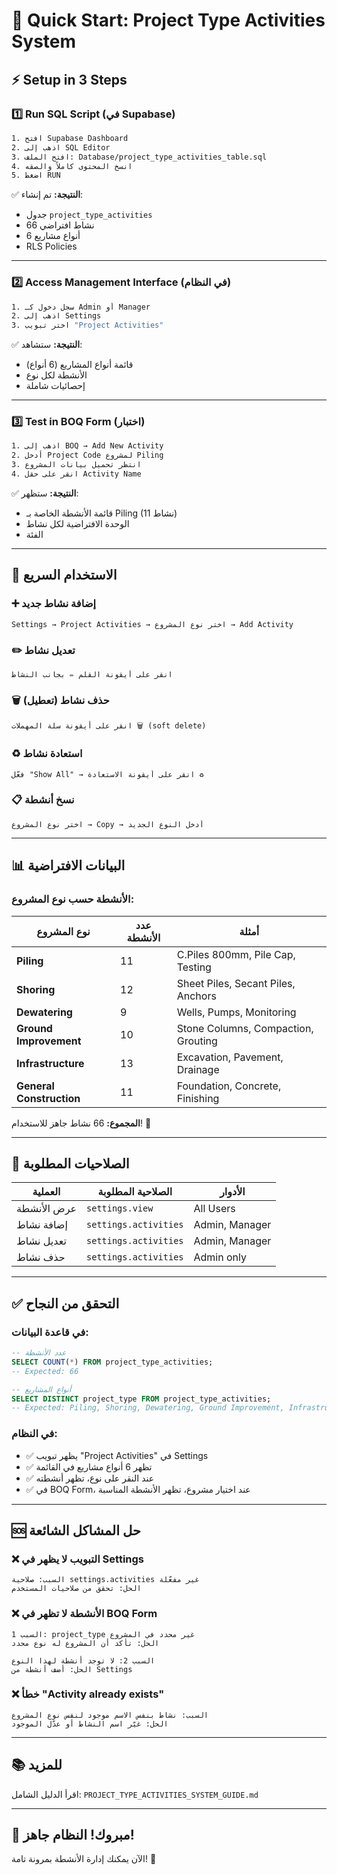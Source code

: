# 🚀 Quick Start: Project Type Activities System

## ⚡ Setup in 3 Steps

### 1️⃣ **Run SQL Script** (في Supabase)
```bash
1. افتح Supabase Dashboard
2. اذهب إلى SQL Editor
3. افتح الملف: Database/project_type_activities_table.sql
4. انسخ المحتوى كاملاً والصقه
5. اضغط RUN
```

✅ **النتيجة:** تم إنشاء:
- جدول `project_type_activities`
- 66 نشاط افتراضي
- 6 أنواع مشاريع
- RLS Policies

---

### 2️⃣ **Access Management Interface** (في النظام)
```bash
1. سجل دخول كـ Admin أو Manager
2. اذهب إلى Settings
3. اختر تبويب "Project Activities"
```

✅ **النتيجة:** ستشاهد:
- قائمة أنواع المشاريع (6 أنواع)
- الأنشطة لكل نوع
- إحصائيات شاملة

---

### 3️⃣ **Test in BOQ Form** (اختبار)
```bash
1. اذهب إلى BOQ → Add New Activity
2. أدخل Project Code لمشروع Piling
3. انتظر تحميل بيانات المشروع
4. انقر على حقل Activity Name
```

✅ **النتيجة:** ستظهر:
- قائمة الأنشطة الخاصة بـ Piling (11 نشاط)
- الوحدة الافتراضية لكل نشاط
- الفئة

---

## 🎯 الاستخدام السريع

### ➕ **إضافة نشاط جديد**
```
Settings → Project Activities → اختر نوع المشروع → Add Activity
```

### ✏️ **تعديل نشاط**
```
انقر على أيقونة القلم ✏️ بجانب النشاط
```

### 🗑️ **حذف نشاط (تعطيل)**
```
انقر على أيقونة سلة المهملات 🗑️ (soft delete)
```

### ♻️ **استعادة نشاط**
```
فعّل "Show All" → انقر على أيقونة الاستعادة ♻️
```

### 📋 **نسخ أنشطة**
```
اختر نوع المشروع → Copy → أدخل النوع الجديد
```

---

## 📊 البيانات الافتراضية

### الأنشطة حسب نوع المشروع:

| نوع المشروع | عدد الأنشطة | أمثلة |
|------------|-------------|--------|
| **Piling** | 11 | C.Piles 800mm, Pile Cap, Testing |
| **Shoring** | 12 | Sheet Piles, Secant Piles, Anchors |
| **Dewatering** | 9 | Wells, Pumps, Monitoring |
| **Ground Improvement** | 10 | Stone Columns, Compaction, Grouting |
| **Infrastructure** | 13 | Excavation, Pavement, Drainage |
| **General Construction** | 11 | Foundation, Concrete, Finishing |

**المجموع:** 66 نشاط جاهز للاستخدام! 🎉

---

## 🔑 الصلاحيات المطلوبة

| العملية | الصلاحية المطلوبة | الأدوار |
|---------|-------------------|---------|
| عرض الأنشطة | `settings.view` | All Users |
| إضافة نشاط | `settings.activities` | Admin, Manager |
| تعديل نشاط | `settings.activities` | Admin, Manager |
| حذف نشاط | `settings.activities` | Admin only |

---

## ✅ التحقق من النجاح

### في قاعدة البيانات:
```sql
-- عدد الأنشطة
SELECT COUNT(*) FROM project_type_activities;
-- Expected: 66

-- أنواع المشاريع
SELECT DISTINCT project_type FROM project_type_activities;
-- Expected: Piling, Shoring, Dewatering, Ground Improvement, Infrastructure, General Construction
```

### في النظام:
- ✅ يظهر تبويب "Project Activities" في Settings
- ✅ تظهر 6 أنواع مشاريع في القائمة
- ✅ عند النقر على نوع، تظهر أنشطته
- ✅ في BOQ Form، عند اختيار مشروع، تظهر الأنشطة المناسبة

---

## 🆘 حل المشاكل الشائعة

### ❌ **التبويب لا يظهر في Settings**
```
السبب: صلاحية settings.activities غير مفعّلة
الحل: تحقق من صلاحيات المستخدم
```

### ❌ **الأنشطة لا تظهر في BOQ Form**
```
السبب 1: project_type غير محدد في المشروع
الحل: تأكد أن المشروع له نوع محدد

السبب 2: لا توجد أنشطة لهذا النوع
الحل: أضف أنشطة من Settings
```

### ❌ **خطأ "Activity already exists"**
```
السبب: نشاط بنفس الاسم موجود لنفس نوع المشروع
الحل: غيّر اسم النشاط أو عدّل الموجود
```

---

## 📚 للمزيد

اقرأ الدليل الشامل: `PROJECT_TYPE_ACTIVITIES_SYSTEM_GUIDE.md`

---

## 🎉 **مبروك! النظام جاهز!**

الآن يمكنك إدارة الأنشطة بمرونة تامة! 🚀

